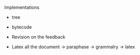 Implementations

- tree
- bytecode

- Revision on the feedback
- Latex all the document
  -> paraphase
  -> grammalry
  -> latex